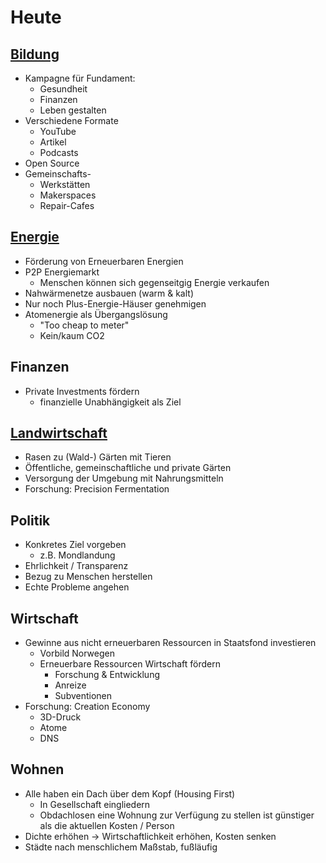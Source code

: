 # Heute

## [Bildung](https://notes.d15r.de/gesellschaft/bildung)

- Kampagne für Fundament: 
    + Gesundheit
    + Finanzen
    + Leben gestalten
- Verschiedene Formate
    + YouTube
    + Artikel
    + Podcasts
- Open Source
- Gemeinschafts-
    + Werkstätten
    + Makerspaces
    + Repair-Cafes

## [Energie](https://notes.d15r.de/energy/energie)

- Förderung von Erneuerbaren Energien
- P2P Energiemarkt
    + Menschen können sich gegenseitgig Energie verkaufen
- Nahwärmenetze ausbauen (warm & kalt)
- Nur noch Plus-Energie-Häuser genehmigen
- Atomenergie als Übergangslösung
    + "Too cheap to meter"
    + Kein/kaum CO2

## Finanzen

- Private Investments fördern
    + finanzielle Unabhängigkeit als Ziel
    
## [Landwirtschaft](https://notes.d15r.de/landwirtschaft/umsetzung)

- Rasen zu (Wald-) Gärten mit Tieren
- Öffentliche, gemeinschaftliche und private Gärten
- Versorgung der Umgebung mit Nahrungsmitteln
- Forschung: Precision Fermentation 

## Politik

- Konkretes Ziel vorgeben
    + z.B. Mondlandung
- Ehrlichkeit / Transparenz
- Bezug zu Menschen herstellen
- Echte Probleme angehen

## Wirtschaft

- Gewinne aus nicht erneuerbaren Ressourcen in Staatsfond investieren
    + Vorbild Norwegen
    + Erneuerbare Ressourcen Wirtschaft fördern
        * Forschung & Entwicklung
        * Anreize
        * Subventionen
- Forschung: Creation Economy
    + 3D-Druck
    + Atome
    + DNS
    
## Wohnen

- Alle haben ein Dach über dem Kopf (Housing First)
    + In Gesellschaft eingliedern
    + Obdachlosen eine Wohnung zur Verfügung zu stellen ist günstiger als die aktuellen Kosten / Person
- Dichte erhöhen -> Wirtschaftlichkeit erhöhen, Kosten senken
- Städte nach menschlichem Maßstab, fußläufig
